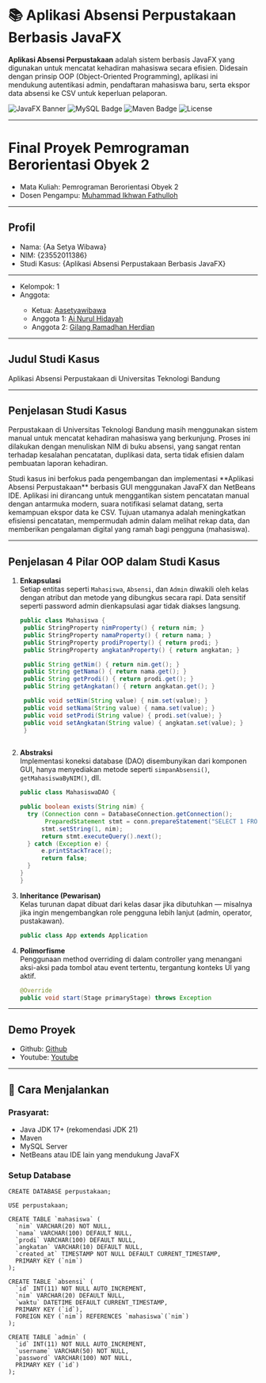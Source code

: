 # 📚 Aplikasi Absensi Perpustakaan Berbasis JavaFX

**Aplikasi Absensi Perpustakaan** adalah sistem berbasis JavaFX yang digunakan untuk mencatat kehadiran mahasiswa secara efisien. Didesain dengan prinsip OOP (Object-Oriented Programming), aplikasi ini mendukung autentikasi admin, pendaftaran mahasiswa baru, serta ekspor data absensi ke CSV untuk keperluan pelaporan.

![JavaFX Banner](https://img.shields.io/badge/JavaFX-UI-orange)
![MySQL Badge](https://img.shields.io/badge/MySQL-Database-blue)
![Maven Badge](https://img.shields.io/badge/Maven-Build%20Tool-red)
![License](https://img.shields.io/badge/License-MIT-green)

---

# Final Proyek Pemrograman Berorientasi Obyek 2
<ul>
  <li>Mata Kuliah: Pemrograman Berorientasi Obyek 2</li>
  <li>Dosen Pengampu: <a href="https://github.com/Muhammad-Ikhwan-Fathulloh">Muhammad Ikhwan Fathulloh</a></li>
</ul>

---

## Profil

<ul>
  <li>Nama: {Aa Setya Wibawa}</li>
  <li>NIM: {23552011386}</li>
  <li>Studi Kasus: {Aplikasi Absensi Perpustakaan Berbasis JavaFX}</li>
</ul>

---

<ul>
  <li>Kelompok: 1</li>
  <li>Anggota:</li>
  <ul>
    <li>Ketua: <a href="https://github.com/Aasetya">Aasetyawibawa</a></li>
    <li>Anggota 1: <a href="https://github.com/">Ai Nurul Hidayah</a></li>
    <li>Anggota 2: <a href="https://github.com/">Gilang Ramadhan Herdian</a></li>
  </ul>
</ul>

---

## Judul Studi Kasus
<p>Aplikasi Absensi Perpustakaan di Universitas Teknologi Bandung</p>


---

## Penjelasan Studi Kasus

<p>
  Perpustakaan di Universitas Teknologi Bandung masih menggunakan sistem manual untuk mencatat kehadiran mahasiswa yang berkunjung. Proses ini dilakukan dengan menuliskan NIM di buku absensi, yang sangat rentan terhadap kesalahan pencatatan, duplikasi data, serta tidak efisien dalam pembuatan laporan kehadiran.
</p>
<p>
  Studi kasus ini berfokus pada pengembangan dan implementasi **Aplikasi Absensi Perpustakaan** berbasis GUI menggunakan JavaFX dan NetBeans IDE. Aplikasi ini dirancang untuk menggantikan sistem pencatatan manual dengan antarmuka modern, suara notifikasi selamat datang, serta kemampuan ekspor data ke CSV. Tujuan utamanya adalah meningkatkan efisiensi pencatatan, mempermudah admin dalam melihat rekap data, dan memberikan pengalaman digital yang ramah bagi pengguna (mahasiswa).
</p>

---

## Penjelasan 4 Pilar OOP dalam Studi Kasus
1. **Enkapsulasi**  
   Setiap entitas seperti `Mahasiswa`, `Absensi`, dan `Admin` diwakili oleh kelas dengan atribut dan metode yang dibungkus secara rapi. Data sensitif seperti password admin dienkapsulasi agar tidak diakses langsung.
   ```java
   public class Mahasiswa {
    public StringProperty nimProperty() { return nim; }
    public StringProperty namaProperty() { return nama; }
    public StringProperty prodiProperty() { return prodi; }
    public StringProperty angkatanProperty() { return angkatan; }

    public String getNim() { return nim.get(); }
    public String getNama() { return nama.get(); }
    public String getProdi() { return prodi.get(); }
    public String getAngkatan() { return angkatan.get(); }

    public void setNim(String value) { nim.set(value); }
    public void setNama(String value) { nama.set(value); }
    public void setProdi(String value) { prodi.set(value); }
    public void setAngkatan(String value) { angkatan.set(value); }
    }
  
3. **Abstraksi**  
   Implementasi koneksi database (DAO) disembunyikan dari komponen GUI, hanya menyediakan metode seperti `simpanAbsensi()`, `getMahasiswaByNIM()`, dll.
      ```java
      public class MahasiswaDAO {

    public boolean exists(String nim) {
        try (Connection conn = DatabaseConnection.getConnection();
             PreparedStatement stmt = conn.prepareStatement("SELECT 1 FROM mahasiswa WHERE nim=?")) {
            stmt.setString(1, nim);
            return stmt.executeQuery().next();
        } catch (Exception e) {
            e.printStackTrace();
            return false;
        }
      }
    }


5. **Inheritance (Pewarisan)**  
   Kelas turunan dapat dibuat dari kelas dasar jika dibutuhkan — misalnya jika ingin mengembangkan role pengguna lebih lanjut (admin, operator, pustakawan).
   ```java
   public class App extends Application


7. **Polimorfisme**  
   Penggunaan method overriding di dalam controller yang menangani aksi-aksi pada tombol atau event tertentu, tergantung konteks UI yang aktif.
      ```java
      @Override
      public void start(Stage primaryStage) throws Exception


---

## Demo Proyek

<ul>
  <li>Github: <a href="https://github.com/asetyaw/UAS_PBO2_TIFRP23CNSA_23552011386">Github</a></li>
  <li>Youtube: <a href="https://youtu.be/E1q_mcis1yw">Youtube</a></li>
</ul>

---

## 🚀 Cara Menjalankan

### Prasyarat:
- Java JDK 17+ (rekomendasi JDK 21)
- Maven
- MySQL Server
- NetBeans atau IDE lain yang mendukung JavaFX

### Setup Database
```sq
CREATE DATABASE perpustakaan;

USE perpustakaan;

CREATE TABLE `mahasiswa` (
  `nim` VARCHAR(20) NOT NULL,
  `nama` VARCHAR(100) DEFAULT NULL,
  `prodi` VARCHAR(100) DEFAULT NULL,
  `angkatan` VARCHAR(10) DEFAULT NULL,
  `created_at` TIMESTAMP NOT NULL DEFAULT CURRENT_TIMESTAMP,
  PRIMARY KEY (`nim`)
);

CREATE TABLE `absensi` (
  `id` INT(11) NOT NULL AUTO_INCREMENT,
  `nim` VARCHAR(20) DEFAULT NULL,
  `waktu` DATETIME DEFAULT CURRENT_TIMESTAMP,
  PRIMARY KEY (`id`),
  FOREIGN KEY (`nim`) REFERENCES `mahasiswa`(`nim`)
);

CREATE TABLE `admin` (
  `id` INT(11) NOT NULL AUTO_INCREMENT,
  `username` VARCHAR(50) NOT NULL,
  `password` VARCHAR(100) NOT NULL,
  PRIMARY KEY (`id`)
);


